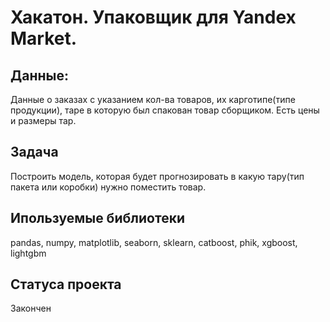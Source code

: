 # **Хакатон. Упаковщик для Yandex Market.**

## **Данные:**
Данные о заказах с указанием кол-ва товаров, их карготипе(типе продукции), таре в которую был спакован товар сборщиком. Есть цены и размеры тар.

## **Задача**
Построить модель, которая будет прогнозировать в какую тару(тип пакета или коробки) нужно поместить товар. 

## **Ипользуемые библиотеки**
pandas, numpy, matplotlib, seaborn, sklearn, catboost, phik, xgboost, lightgbm

## **Cтатуса проекта** 
Закончен
